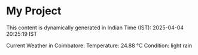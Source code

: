 # My Project

This content is dynamically generated in Indian Time (IST): 2025-04-04 20:25:19 IST


Current Weather in Coimbatore:
Temperature: 24.88 °C
Condition: light rain
